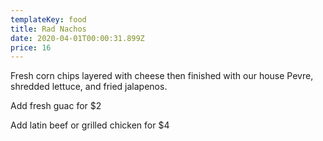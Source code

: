 ```yaml
---
templateKey: food
title: Rad Nachos
date: 2020-04-01T00:00:31.899Z
price: 16
---
```


Fresh corn chips layered with cheese then finished with our house Pevre, shredded lettuce, and fried jalapenos.

Add fresh guac for $2

Add latin beef or grilled chicken for $4

